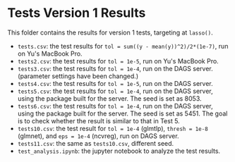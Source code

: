 # Tests Version 1 Results

This folder contains the results for version 1 tests, targeting at `lasso()`.

- `tests.csv`: the test results for `tol = sum((y - mean(y))^2)/2*(1e-7)`, run on Yu's MacBook Pro.
- `tests2.csv`: the test results for `tol = 1e-5`, run on Yu's MacBook Pro.
- `tests3.csv`: the test results for `tol = 1e-4`, run on the DAGS server. (parameter settings have been changed.)
- `tests4.csv`: the test results for `tol = 1e-5`, run on the DAGS server. 
- `tests5.csv`: the test results for `tol = 1e-4`, run on the DAGS server, using the package built for the server. The seed is set as 8053. 
- `tests6.csv`: the test results for `tol = 1e-4`, run on the DAGS server, using the package built for the server. The seed is set as 5451. The goal is to check whether the result is similar to that in Test 5.
- `tests10.csv`: the test result for `tol = 1e-4` (glmtlp), `thresh = 1e-8` (glmnet), and `eps = 1e-4` (ncvreg), run on DAGS server. 
- `tests11.csv`: the same as `tests10.csv`, different seed. 
- `test_analysis.ipynb`: the jupyter notebook to analyze the test results.

